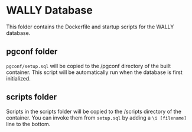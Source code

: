 # WALLY Database

This folder contains the Dockerfile and startup scripts for the WALLY database.

## pgconf folder

`pgconf/setup.sql` will be copied to the /pgconf directory of the built container.  This script will
be automatically run when the database is first initialized.

## scripts folder

Scripts in the scripts folder will be copied to the /scripts directory of the container.  You can invoke them
from `setup.sql` by adding a `\i [filename]` line to the bottom.
